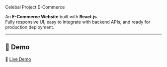 Celebal Project E-Commerce

An **E-Commerce Website** built with **React.js**.  
Fully responsive UI, easy to integrate with backend APIs, and ready for production deployment.

---

## 🚀 Demo

🔗 [Live Demo](https://reactjs-ecommerce-app.vercel.app/)




 
 
